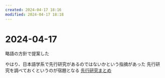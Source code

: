 ```yaml
---
created: 2024-04-17 18:16
modified: 2024-04-17 18:18
---
```


# 2024-04-17

略語の方針で提案した

やはり、日本語学系で先行研究があるのではないかという指摘があった
先行研究を調べておくというのが宿題となる
[先行研究まとめ](先行研究まとめ.md)
